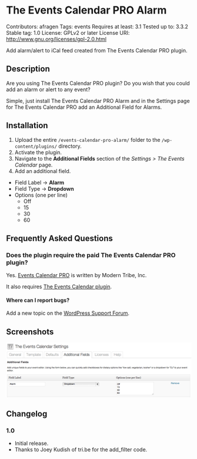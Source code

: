 # The Events Calendar PRO Alarm 
Contributors: afragen
Tags: events
Requires at least: 3.1
Tested up to: 3.3.2
Stable tag: 1.0
License: GPLv2 or later
License URI: http://www.gnu.org/licenses/gpl-2.0.html

Add alarm/alert to iCal feed created from The Events Calendar PRO plugin.

## Description

Are you using The Events Calendar PRO plugin? Do you wish that you could add an alarm or alert to any event?

Simple, just install The Events Calendar PRO Alarm and in the Settings page for The Events Calendar PRO add an Additional Field for Alarms.

## Installation

1. Upload the entire `/events-calendar-pro-alarm/` folder to the `/wp-content/plugins/` directory.
1. Activate the plugin.
1. Navigate to the **Additional Fields** section of the *Settings > The Events Calendar* page.
1. Add an additional field.
  * Field Label -> **Alarm**
  * Field Type -> **Dropdown**
  * Options (one per line)
    * Off
    * 15
    * 30
    * 60


## Frequently Asked Questions

### Does the plugin require the paid The Events Calendar PRO plugin? 

Yes. [Events Calendar PRO](http://tri.be/wordpress-events-calendar-pro/) is written by Modern Tribe, Inc.

It also requires [The Events Calendar plugin](http://wordpress.org/extend/plugins/the-events-calendar/).

#### Where can I report bugs? 

Add a new topic on the [WordPress Support Forum](http://wordpress.org/tags/events-calendar-pro-alarm).

## Screenshots

![Additonal Field](./screenshot1.png)

## Changelog 

### 1.0
* Initial release.
* Thanks to Joey Kudish of tri.be for the add_filter code.


